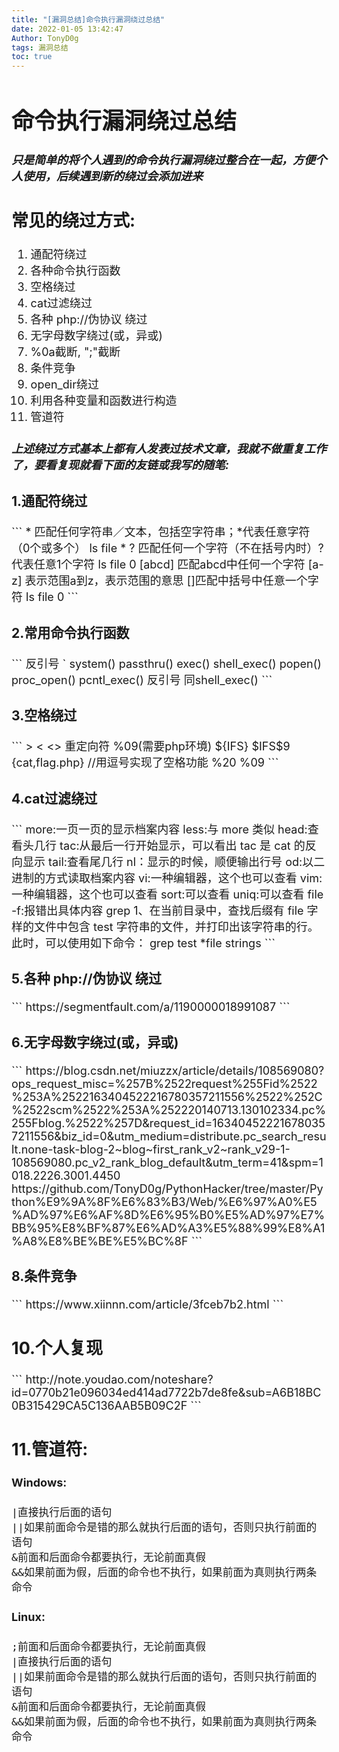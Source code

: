 ```yaml
---
title: "[漏洞总结]命令执行漏洞绕过总结"
date: 2022-01-05 13:42:47
Author: TonyD0g
tags: 漏洞总结
toc: true
---
```

<font size=4 >

<!-- more -->

# 命令执行漏洞绕过总结

<h5>
只是简单的将个人遇到的命令执行漏洞绕过整合在一起，方便个人使用，后续遇到新的绕过会添加进来
</h5>

##  常见的绕过方式:
1.  通配符绕过 
2.  各种命令执行函数
3.  空格绕过
4.  cat过滤绕过
5.  各种 php://伪协议 绕过
6.  无字母数字绕过(或，异或)
7.  %0a截断, ";"截断
8.  条件竞争
9.  open_dir绕过
10. 利用各种变量和函数进行构造
11. 管道符

<h5>上述绕过方式基本上都有人发表过技术文章，我就不做重复工作了，要看复现就看下面的友链或我写的随笔:</h5>

<h3>1.通配符绕过</h3>
```
*	匹配任何字符串／文本，包括空字符串；*代表任意字符（0个或多个） ls file *
?	匹配任何一个字符（不在括号内时）?代表任意1个字符 ls file 0
[abcd]	匹配abcd中任何一个字符
[a-z]	表示范围a到z，表示范围的意思 []匹配中括号中任意一个字符 ls file 0
```

<h3>2.常用命令执行函数</h3>
```
反引号 `
system()
passthru()
exec()
shell_exec()
popen()
proc_open()
pcntl_exec()
反引号 同shell_exec() 
```

<h3>3.空格绕过</h3>
```
> < <> 重定向符
%09(需要php环境)
${IFS} 
$IFS$9
{cat,flag.php} //用逗号实现了空格功能
%20 
%09
```
<h3>4.cat过滤绕过</h3>
```
more:一页一页的显示档案内容
less:与 more 类似
head:查看头几行
tac:从最后一行开始显示，可以看出 tac 是 cat 的反向显示
tail:查看尾几行
nl：显示的时候，顺便输出行号
od:以二进制的方式读取档案内容
vi:一种编辑器，这个也可以查看
vim:一种编辑器，这个也可以查看
sort:可以查看
uniq:可以查看
file -f:报错出具体内容
grep
1、在当前目录中，查找后缀有 file 字样的文件中包含 test 字符串的文件，并打印出该字符串的行。此时，可以使用如下命令：
grep test *file
strings
```

<h3>5.各种 php://伪协议 绕过</h3>
```
https://segmentfault.com/a/1190000018991087
```
<h3>6.无字母数字绕过(或，异或)</h3>
```
https://blog.csdn.net/miuzzx/article/details/108569080?ops_request_misc=%257B%2522request%255Fid%2522%253A%2522163404522216780357211556%2522%252C%2522scm%2522%253A%252220140713.130102334.pc%255Fblog.%2522%257D&request_id=163404522216780357211556&biz_id=0&utm_medium=distribute.pc_search_result.none-task-blog-2~blog~first_rank_v2~rank_v29-1-108569080.pc_v2_rank_blog_default&utm_term=41&spm=1018.2226.3001.4450
https://github.com/TonyD0g/PythonHacker/tree/master/Python%E9%9A%8F%E6%83%B3/Web/%E6%97%A0%E5%AD%97%E6%AF%8D%E6%95%B0%E5%AD%97%E7%BB%95%E8%BF%87%E6%AD%A3%E5%88%99%E8%A1%A8%E8%BE%BE%E5%BC%8F
```


<h3>8.条件竞争</h3>
```
https://www.xiinnn.com/article/3fceb7b2.html
```
<h2>10.个人复现</h2>
```
http://note.youdao.com/noteshare?id=0770b21e096034ed414ad7722b7de8fe&sub=A6B18BC0B315429CA5C136AAB5B09C2F
```

## 11.管道符:
#### Windows:
```
|直接执行后面的语句
||如果前面命令是错的那么就执行后面的语句，否则只执行前面的语句
&前面和后面命令都要执行，无论前面真假
&&如果前面为假，后面的命令也不执行，如果前面为真则执行两条命令
```

#### Linux:
```
;前面和后面命令都要执行，无论前面真假
|直接执行后面的语句
||如果前面命令是错的那么就执行后面的语句，否则只执行前面的语句
&前面和后面命令都要执行，无论前面真假
&&如果前面为假，后面的命令也不执行，如果前面为真则执行两条命令
```

</font>